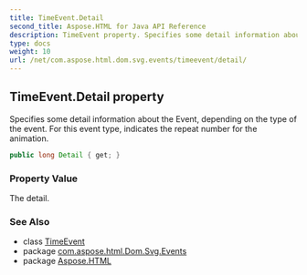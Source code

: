 ```yaml
---
title: TimeEvent.Detail
second_title: Aspose.HTML for Java API Reference
description: TimeEvent property. Specifies some detail information about the Event depending on the type of the event. For this event type indicates the repeat number for the animation
type: docs
weight: 10
url: /net/com.aspose.html.dom.svg.events/timeevent/detail/
---
```

## TimeEvent.Detail property

Specifies some detail information about the Event, depending on the type of the event. For this event type, indicates the repeat number for the animation.

```java
public long Detail { get; }
```

### Property Value

The detail.

### See Also

* class [TimeEvent](../)
* package [com.aspose.html.Dom.Svg.Events](../../timeevent/)
* package [Aspose.HTML](../../../)

